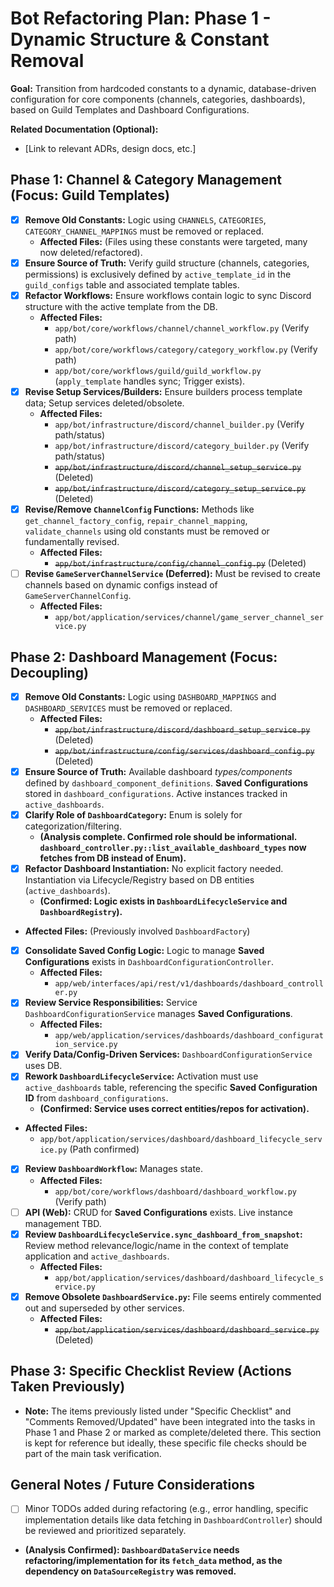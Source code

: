 # Bot Refactoring Plan: Phase 1 - Dynamic Structure & Constant Removal

**Goal:** Transition from hardcoded constants to a dynamic, database-driven configuration for core components (channels, categories, dashboards), based on Guild Templates and Dashboard Configurations.

**Related Documentation (Optional):**
*   [Link to relevant ADRs, design docs, etc.]

## Phase 1: Channel & Category Management (Focus: Guild Templates)

*   [x] **Remove Old Constants:** Logic using `CHANNELS`, `CATEGORIES`, `CATEGORY_CHANNEL_MAPPINGS` must be removed or replaced.
    *   **Affected Files:** (Files using these constants were targeted, many now deleted/refactored).
*   [x] **Ensure Source of Truth:** Verify guild structure (channels, categories, permissions) is exclusively defined by `active_template_id` in the `guild_configs` table and associated template tables.
*   [x] **Refactor Workflows:** Ensure workflows contain logic to sync Discord structure with the active template from the DB.
    *   **Affected Files:**
        *   `app/bot/core/workflows/channel/channel_workflow.py` (Verify path)
        *   `app/bot/core/workflows/category/category_workflow.py` (Verify path)
        *   `app/bot/core/workflows/guild/guild_workflow.py` (`apply_template` handles sync; Trigger exists).
*   [x] **Revise Setup Services/Builders:** Ensure builders process template data; Setup services deleted/obsolete.
    *   **Affected Files:**
        *   `app/bot/infrastructure/discord/channel_builder.py` (Verify path/status)
        *   `app/bot/infrastructure/discord/category_builder.py` (Verify path/status)
        *   ~~`app/bot/infrastructure/discord/channel_setup_service.py`~~ (Deleted)
        *   ~~`app/bot/infrastructure/discord/category_setup_service.py`~~ (Deleted)
*   [x] **Revise/Remove `ChannelConfig` Functions:** Methods like `get_channel_factory_config`, `repair_channel_mapping`, `validate_channels` using old constants must be removed or fundamentally revised.
    *   **Affected Files:**
        *   ~~`app/bot/infrastructure/config/channel_config.py`~~ (Deleted)
*   [ ] **Revise `GameServerChannelService` (Deferred):** Must be revised to create channels based on dynamic configs instead of `GameServerChannelConfig`.
    *   **Affected Files:**
        *   `app/bot/application/services/channel/game_server_channel_service.py`

## Phase 2: Dashboard Management (Focus: Decoupling)

*   [x] **Remove Old Constants:** Logic using `DASHBOARD_MAPPINGS` and `DASHBOARD_SERVICES` must be removed or replaced.
    *   **Affected Files:**
        *   ~~`app/bot/infrastructure/discord/dashboard_setup_service.py`~~ (Deleted)
        *   ~~`app/bot/infrastructure/config/services/dashboard_config.py`~~ (Deleted)
*   [x] **Ensure Source of Truth:** Available dashboard *types/components* defined by `dashboard_component_definitions`. **Saved Configurations** stored in `dashboard_configurations`. Active instances tracked in `active_dashboards`.
*   [x] **Clarify Role of `DashboardCategory`:** Enum is solely for categorization/filtering.
    *   **(Analysis complete. Confirmed role should be informational. `dashboard_controller.py::list_available_dashboard_types` now fetches from DB instead of Enum).**
*   [x] **Refactor Dashboard Instantiation:** No explicit factory needed. Instantiation via Lifecycle/Registry based on DB entities (`active_dashboards`).
    *   **(Confirmed: Logic exists in `DashboardLifecycleService` and `DashboardRegistry`).**
*   **Affected Files:** (Previously involved `DashboardFactory`)
*   [x] **Consolidate Saved Config Logic:** Logic to manage **Saved Configurations** exists in `DashboardConfigurationController`.
    *   **Affected Files:**
        *   `app/web/interfaces/api/rest/v1/dashboards/dashboard_controller.py`
*   [x] **Review Service Responsibilities:** Service `DashboardConfigurationService` manages **Saved Configurations**.
    *   **Affected Files:**
        *   `app/web/application/services/dashboards/dashboard_configuration_service.py`
*   [x] **Verify Data/Config-Driven Services:** `DashboardConfigurationService` uses DB.
*   [x] **Rework `DashboardLifecycleService`:** Activation must use `active_dashboards` table, referencing the specific **Saved Configuration ID** from `dashboard_configurations`.
    *   **(Confirmed: Service uses correct entities/repos for activation).**
*   **Affected Files:**
    *   `app/bot/application/services/dashboard/dashboard_lifecycle_service.py` (Path confirmed)
*   [x] **Review `DashboardWorkflow`:** Manages state.
    *   **Affected Files:**
        *   `app/bot/core/workflows/dashboard/dashboard_workflow.py` (Verify path)
*   [ ] **API (Web):** CRUD for **Saved Configurations** exists. Live instance management TBD.
*   [x] **Review `DashboardLifecycleService.sync_dashboard_from_snapshot`:** Review method relevance/logic/name in the context of template application and `active_dashboards`.
    *   **Affected Files:**
        *   `app/bot/application/services/dashboard/dashboard_lifecycle_service.py`
*   [x] **Remove Obsolete `DashboardService.py`:** File seems entirely commented out and superseded by other services.
    *   **Affected Files:**
        *   ~~`app/bot/application/services/dashboard/dashboard_service.py`~~ (Deleted)

## Phase 3: Specific Checklist Review (Actions Taken Previously)

*   **Note:** The items previously listed under "Specific Checklist" and "Comments Removed/Updated" have been integrated into the tasks in Phase 1 and Phase 2 or marked as complete/deleted there. This section is kept for reference but ideally, these specific file checks should be part of the main task verification.

## General Notes / Future Considerations

*   [ ] Minor TODOs added during refactoring (e.g., error handling, specific implementation details like data fetching in `DashboardController`) should be reviewed and prioritized separately.
*   **(Analysis Confirmed): `DashboardDataService` needs refactoring/implementation for its `fetch_data` method, as the dependency on `DataSourceRegistry` was removed.**
